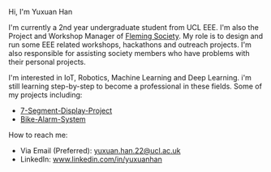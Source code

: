 Hi, I'm Yuxuan Han 

I'm currently a 2nd year undergraduate student from UCL EEE. I'm also the Project and Workshop Manager of [Fleming Society](https://github.com/Fleming-Society). My role is to design and run some EEE related workshops, hackathons and outreach projects. I'm also responsible for assisting society members who have problems with their personal projects.

I'm interested in IoT, Robotics, Machine Learning and Deep Learning. i'm still learning step-by-step to become a professional in these fields. Some of my projects including:
- [7-Segment-Display-Project](https://github.com/Fleming-Society/7-Segment-Display-Project)
- [Bike-Alarm-System](https://github.com/YuxuanHan0326/bike-alarm-system)

How to reach me:
- Via Email (Preferred): yuxuan.han.22@ucl.ac.uk
- LinkedIn: www.linkedin.com/in/yuxuanhan
<!---
YuxuanHan0326/YuxuanHan0326 is a ✨ special ✨ repository because its `README.md` (this file) appears on your GitHub profile.
You can click the Preview link to take a look at your changes.
--->
